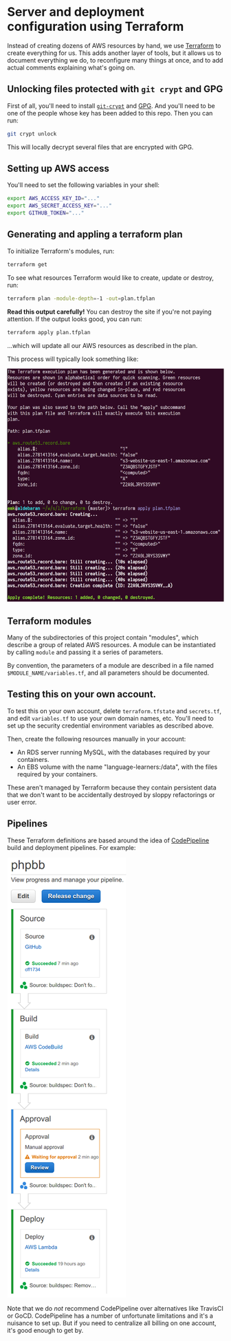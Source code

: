 # Server and deployment configuration using Terraform

Instead of creating dozens of AWS resources by hand, we use [Terraform][]
to create everything for us.  This adds another layer of tools, but it
allows us to document everything we do, to reconfigure many things at once,
and to add actual comments explaining what's going on.

## Unlocking files protected with `git crypt` and GPG

First of all, you'll need to install [`git-crypt`][git-crypt] and [GPG][].
And you'll need to be one of the people whose key has been added to this
repo.  Then you can run:

```sh
git crypt unlock
```

This will locally decrypt several files that are encrypted with GPG.

## Setting up AWS access

You'll need to set the following variables in your shell:

```sh
export AWS_ACCESS_KEY_ID="..."
export AWS_SECRET_ACCESS_KEY="..."
export GITHUB_TOKEN="..."
```

## Generating and appling a terraform plan

To initialize Terraform's modules, run:

```sh
terraform get
```

To see what resources Terraform would like to create, update or destroy,
run:

```sh
terraform plan -module-depth=-1 -out=plan.tfplan
```

**Read this output carefully!** You can destroy the site if you're not
paying attention.  If the output looks good, you can run:

```sh
terraform apply plan.tfplan
```

...which will update all our AWS resources as described in the plan.

This process will typically look something like:

![Screenshot of Terraform planning and applying a DNS update](./images/llo-terraform-in-action.png)

## Terraform modules

Many of the subdirectories of this project contain "modules", which
describe a group of related AWS resources.  A module can be instantiated by
calling `module` and passing it a series of parameters.

By convention, the parameters of a module are described in a file named
`$MODULE_NAME/variables.tf`, and all parameters should be documented.

## Testing this on your own account.

To test this on your own account, delete `terraform.tfstate` and
`secrets.tf`, and edit `variables.tf` to use your own domain names, etc.
You'll need to set up the security credential environment variables as
described above.

Then, create the following resources manually in your account:

- An RDS server running MySQL, with the databases required by your containers.
- An EBS volume with the name "language-learners:/data", with the files
  required by your containers.

These aren't managed by Terraform because they contain persistent data that
we don't want to be accidentally destroyed by sloppy refactorings or user
error.

## Pipelines

These Terraform definitions are based around the idea of [CodePipeline][]
build and deployment pipelines. For example:

![Screenshot of a CodePipeline pipeline with Source, Build, Approve and Deploy stages](./images/llo-full-pipeline.png)

Note that we do _not_ recommend CodePipeline over alternatives like
TravisCI or GoCD.  CodePipeline has a number of unfortunate limitations and
it's a nuisance to set up.  But if you need to centralize all billing on
one account, it's good enough to get by.

[CodePipeline]: https://aws.amazon.com/codepipeline/
[git-crypt]: https://github.com/AGWA/git-crypt
[GPG]: https://www.gnupg.org/
[Terraform]: https://www.terraform.io/
